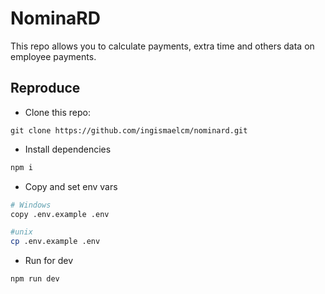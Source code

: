 # NominaRD

This repo allows you to calculate payments, extra time and others data on employee payments.

## Reproduce
* Clone this repo:
```ssh
git clone https://github.com/ingismaelcm/nominard.git 
```
* Install dependencies
```bash
npm i
```
* Copy and set env vars
```bash
# Windows
copy .env.example .env

#unix
cp .env.example .env
```
* Run for dev
```bash
npm run dev
```

